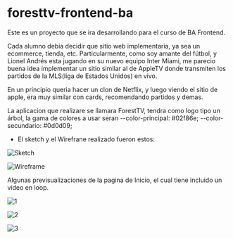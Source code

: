# foresttv-frontend-ba
Este es un proyecto que se ira desarrollando para el curso de BA Frontend. 

Cada alumno debia decidir que sitio web implementaria, ya sea un ecommerce, tienda, etc. Particularmente, como soy amante del fútbol, y Lionel Andrés esta jugando en su nuevo equipo 
Inter Miami, me parecio buena idea implementar un sitio similar al de AppleTV donde transmiten los partidos de la MLS(liga de Estados Unidos) en vivo.

En un principio queria hacer un clon de Netflix, y luego viendo el sitio de apple, era muy similar con cards, recomendando partidos y demas.

La aplicacion que realizare se llamara ForestTV, tendra como logo tipo un árbol, la gama de colores a usar seran 
--color-principal: #02f86e; 
--color-secundario: #0d0d09;

* El sketch y el Wirefrane realizado fueron estos:

![Sketch](https://github.com/BrianDobler/foresttv-frontend-ba/assets/54556977/09896b9d-ebec-4ad0-a72b-1802e9507d43)


![Wireframe](https://github.com/BrianDobler/foresttv-frontend-ba/assets/54556977/86f2a1e8-4f97-4883-a7f8-5a059a743332)




Algunas previsualizaciones de la pagina de Inicio, el cual tiene incluido un video en loop.

![1](https://github.com/BrianDobler/foresttv-frontend-ba/assets/54556977/fe7b73d4-f9c3-4606-98da-290ba54f92bd)


![2](https://github.com/BrianDobler/foresttv-frontend-ba/assets/54556977/0d08fe4c-cb79-4aa9-b0e1-028236410bf0)


![3](https://github.com/BrianDobler/foresttv-frontend-ba/assets/54556977/4170068f-c0ab-417c-a6c9-21f843e16be8)

